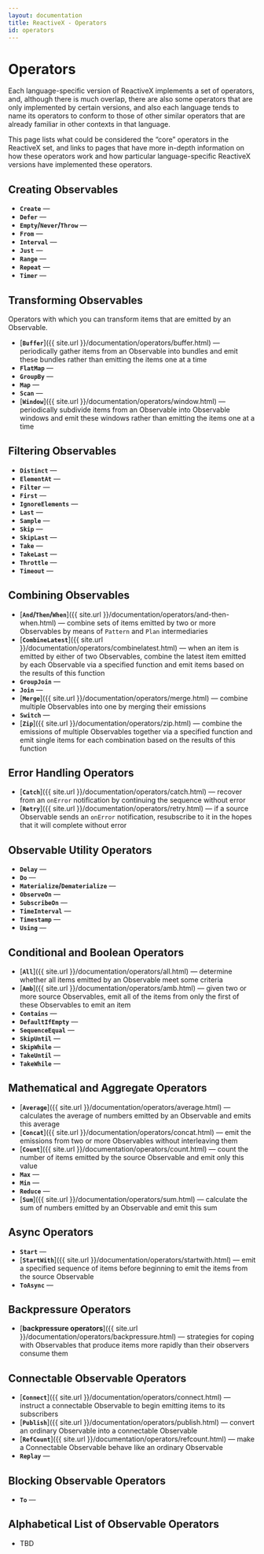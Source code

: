 ```yaml
---
layout: documentation
title: ReactiveX - Operators
id: operators
---
```


# Operators

Each language-specific version of ReactiveX implements a set of operators, and, although there is
much overlap, there are also some operators that are only implemented by certain versions, and
also each language tends to name its operators to conform to those of other similar operators that
are already familiar in other contexts in that language.

This page lists what could be considered the &ldquo;core&rdquo; operators in the ReactiveX set,
and links to pages that have more in-depth information on how these operators work and how
particular language-specific ReactiveX versions have implemented these operators.

<h2 id="creating">Creating Observables</h2>

* **`Create`** — 
* **`Defer`** — 
* **`Empty`/`Never`/`Throw`** — 
* **`From`** — 
* **`Interval`** — 
* **`Just`** — 
* **`Range`** — 
* **`Repeat`** — 
* **`Timer`** — 

<h2 id="transforming">Transforming Observables</h2>

Operators with which you can transform items that are emitted by an Observable.

* [**`Buffer`**]({{ site.url }}/documentation/operators/buffer.html) — periodically gather items from an Observable into bundles and emit these bundles rather than emitting the items one at a time
* **`FlatMap`** — 
* **`GroupBy`** — 
* **`Map`** — 
* **`Scan`** — 
* [**`Window`**]({{ site.url }}/documentation/operators/window.html) — periodically subdivide items from an Observable into Observable windows and emit these windows rather than emitting the items one at a time

<h2 id="filtering">Filtering Observables</h2>

* **`Distinct`** — 
* **`ElementAt`** — 
* **`Filter`** — 
* **`First`** — 
* **`IgnoreElements`** — 
* **`Last`** — 
* **`Sample`** — 
* **`Skip`** — 
* **`SkipLast`** — 
* **`Take`** — 
* **`TakeLast`** — 
* **`Throttle`** — 
* **`Timeout`** — 

<h2 id="combining">Combining Observables</h2>

* [**`And`/`Then`/`When`**]({{ site.url }}/documentation/operators/and-then-when.html) — combine sets of items emitted by two or more Observables by means of `Pattern` and `Plan` intermediaries
* [**`CombineLatest`**]({{ site.url }}/documentation/operators/combinelatest.html) — when an item is emitted by either of two Observables, combine the latest item emitted by each Observable via a specified function and emit items based on the results of this function
* **`GroupJoin`** — 
* **`Join`** — 
* [**`Merge`**]({{ site.url }}/documentation/operators/merge.html) — combine multiple Observables into one by merging their emissions
* **`Switch`** — 
* [**`Zip`**]({{ site.url }}/documentation/operators/zip.html) — combine the emissions of multiple Observables together via a specified function and emit single items for each combination based on the results of this function

<h2 id="error">Error Handling Operators</h2>

* [**`Catch`**]({{ site.url }}/documentation/operators/catch.html) — recover from an `onError` notification by continuing the sequence without error
* [**`Retry`**]({{ site.url }}/documentation/operators/retry.html) — if a source Observable sends an `onError` notification, resubscribe to it in the hopes that it will complete without error

<h2 id="utility">Observable Utility Operators</h2>

* **`Delay`** — 
* **`Do`** — 
* **`Materialize`/`Dematerialize`** — 
* **`ObserveOn`** — 
* **`SubscribeOn`** — 
* **`TimeInterval`** — 
* **`Timestamp`** — 
* **`Using`** — 

<h2 id="conditional">Conditional and Boolean Operators</h2>

* [**`All`**]({{ site.url }}/documentation/operators/all.html) — determine whether all items emitted by an Observable meet some criteria
* [**`Amb`**]({{ site.url }}/documentation/operators/amb.html) — given two or more source Observables, emit all of the items from only the first of these Observables to emit an item
* **`Contains`** — 
* **`DefaultIfEmpty`** — 
* **`SequenceEqual`** — 
* **`SkipUntil`** — 
* **`SkipWhile`** — 
* **`TakeUntil`** — 
* **`TakeWhile`** — 

<h2 id="mathematical">Mathematical and Aggregate Operators</h2>

* [**`Average`**]({{ site.url }}/documentation/operators/average.html) — calculates the average of numbers emitted by an Observable and emits this average
* [**`Concat`**]({{ site.url }}/documentation/operators/concat.html) — emit the emissions from two or more Observables without interleaving them
* [**`Count`**]({{ site.url }}/documentation/operators/count.html) — count the number of items emitted by the source Observable and emit only this value
* **`Max`** — 
* **`Min`** — 
* **`Reduce`** — 
* [**`Sum`**]({{ site.url }}/documentation/operators/sum.html) — calculate the sum of numbers emitted by an Observable and emit this sum

<h2 id="async">Async Operators</h2>

* **`Start`** — 
* [**`StartWith`**]({{ site.url }}/documentation/operators/startwith.html) — emit a specified sequence of items before beginning to emit the items from the source Observable
* **`ToAsync`** — 

<h2 id="backpressure">Backpressure Operators</h2>

* [**backpressure operators**]({{ site.url }}/documentation/operators/backpressure.html) — strategies for coping with Observables that produce items more rapidly than their observers consume them

<h2 id="connectable">Connectable Observable Operators</h2>

* [**`Connect`**]({{ site.url }}/documentation/operators/connect.html) — instruct a connectable Observable to begin emitting items to its subscribers
* [**`Publish`**]({{ site.url }}/documentation/operators/publish.html) — convert an ordinary Observable into a connectable Observable
* [**`RefCount`**]({{ site.url }}/documentation/operators/refcount.html) — make a Connectable Observable behave like an ordinary Observable
* **`Replay`** — 

<h2 id="blocking">Blocking Observable Operators</h2>

* **`To`** — 

<h2 id="alphabetical">Alphabetical List of Observable Operators</h2>

* TBD
